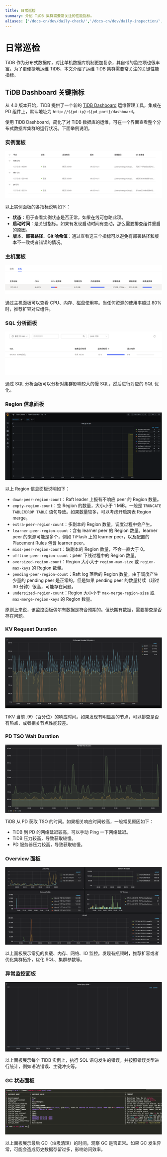 ```yaml
---
title: 日常巡检
summary: 介绍 TiDB 集群需要常关注的性能指标。
aliases: ['/docs-cn/dev/daily-check/','/docs-cn/dev/daily-inspection/','/zh/tidb/dev/daily-inspection']
---
```


# 日常巡检

TiDB 作为分布式数据库，对比单机数据库机制更加复杂，其自带的监控项也很丰富。为了更便捷地运维 TiDB，本文介绍了运维 TiDB 集群需要常关注的关键性能指标。

## TiDB Dashboard 关键指标

从 4.0 版本开始，TiDB 提供了一个新的 [TiDB Dashboard](/dashboard/dashboard-intro.md) 运维管理工具，集成在 PD 组件上，默认地址为 `http://${pd-ip}:${pd_port}/dashboard`。

使用 TiDB Dashboard，简化了对 TiDB 数据库的运维，可在一个界面查看整个分布式数据库集群的运行状况。下面举例说明。

### 实例面板

![实例面板](/media/instance-status-panel.png)

以上实例面板的各指标说明如下：

+ **状态**：用于查看实例状态是否正常，如果在线可忽略此项。
+ **启动时间**：是关键指标。如果有发现启动时间有变动，那么需要排查组件重启的原因。
+ **版本**、**部署路径**、**Git 哈希值**：通过查看这三个指标可以避免有部署路径和版本不一致或者错误的情况。

### 主机面板

![主机面板](/media/host-panel.png)

通过主机面板可以查看 CPU、内存、磁盘使用率。当任何资源的使用率超过 80% 时，推荐扩容对应组件。

### SQL 分析面板

![SQL 分析面板](/media/sql-analysis-panel.png)

通过 SQL 分析面板可以分析对集群影响较大的慢 SQL，然后进行对应的 SQL 优化。

### Region 信息面板

![Region 信息面板](/media/region-panel.png)

以上 Region 信息面板说明如下：

+ `down-peer-region-count`：Raft leader 上报有不响应 peer 的 Region 数量。
+ `empty-region-count`：空 Region 的数量，大小小于 1 MiB。一般是 `TRUNCATE TABLE`/`DROP TABLE` 语句导致。如果数量较多，可以考虑开启跨表 Region merge。
+ `extra-peer-region-count`：多副本的 Region 数量，调度过程中会产生。
+ `learner-peer-region-count`：含有 learner peer 的 Region 数量。learner peer 的来源可能是多个，例如 TiFlash 上的 learner peer，以及配置的 Placement Rules 包含 learner peer。
+ `miss-peer-region-count`：缺副本的 Region 数量，不会一直大于 0。
+ `offline-peer-region-count`：peer 下线过程中的 Region 数量。
+ `oversized-region-count`：Region 大小大于 `region-max-size` 或 `region-max-keys` 的 Region 数量。
+ `pending-peer-region-count`：Raft log 落后的 Region 数量。由于调度产生少量的 pending peer 是正常的，但是如果 pending peer 的数量持续（超过 30 分钟）很高，可能存在问题。
+ `undersized-region-count`：Region 大小小于 `max-merge-region-size` 或 `max-merge-region-keys` 的 Region 数量。

原则上来说，该监控面板偶尔有数据是符合预期的。但长期有数据，需要排查是否存在问题。

### KV Request Duration

![TiKV 相应时间](/media/kv-duration-panel.png)

TiKV 当前 .99（百分位）的响应时间。如果发现有明显高的节点，可以排查是否有热点，或者相关节点性能较差。

### PD TSO Wait Duration

![TiDB 从 PD 获取 TSO 的时间](/media/pd-duration-panel.png)

TiDB 从 PD 获取 TSO 的时间。如果相关响应时间较高，一般常见原因如下：

+ TiDB 到 PD 的网络延迟较高，可以手动 Ping 一下网络延迟。
+ TiDB 压力较高，导致获取较慢。
+ PD 服务器压力较高，导致获取较慢。

### Overview 面板

![Overview 面板](/media/overview-panel.png)

以上面板展示常见的负载、内存、网络、IO 监控。发现有瓶颈时，推荐扩容或者优化集群拓扑，优化 SQL、集群参数等。

### 异常监控面板

![异常监控面板](/media/failed-query-panel.png)

以上面板展示每个 TiDB 实例上，执行 SQL 语句发生的错误，并按照错误类型进行统计，例如语法错误、主键冲突等。

### GC 状态面板

![GC 状态面板](/media/garbage-collation-panel.png)

以上面板展示最后 GC（垃圾清理）的时间，观察 GC 是否正常。如果 GC 发生异常，可能会造成历史数据存留过多，影响访问效率。
